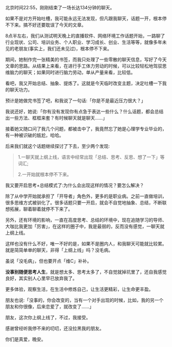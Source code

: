 

北京时间22:55，刚刚结束了一场长达134分钟的聊天。

如果不是对方开始吐槽，我可能永远无法发现，但凡跟我聊天，话题一开，根本停不下来。搞不好还要耽误了今天的文章。

8点半左右，我们从测试明天晚上的直播软件、网络环境工作话题开始，一路聊了行业现状、公司、培训业务、个人职业、学习成长、创业、生活等等，就像多年未见的老朋友(事实上，我们还未见过)，根本停不下来。

期间，她制作完一张精美的书签，而我只处理了一些零散的聊天信息，写好了今天文章的思路。从结果上来看，在进行手工体力劳动的时候，可以比较轻松地驾驭思维脑力的聊天；如果同时进行脑力劳动，单从产量来看，比较低。

看吧，我又开始总结、抽象、提炼了。这就是今天临时改变主题，决定吐槽一下我的聊天功力。

预计是她做完书签了吧，和我说了一句话:「你是不是最近压力很大？」

我说还好，她说:「你有没有发现你有点急于表达一些什么？什么话题，都会总结出一些方法、框框来套？有时候聊天就是聊天……」

接着她又随口问了我几个问题，都被击中了，我竟然忘了她是心理学专业毕业的，有一种被识破的尴尬，哈哈。

后来我们就这个话题继续探讨了下去，至少两个发现:

>1.一聊天就上纲上线，语言中经常出现「总结、思考、反思、想了一下」等词汇; 
> 
>2.一开始就根本停不下来。

我又要开启思考+总结模式了:为什么会出现这样的情况？要怎么解决？

除了从中学开始就承担了「开导者」角色外，更多的是职业病。之前一直做培训，很多思维方式被驯化了。很多话题只要一开启，就会不自觉地抽象、总结，不断联想拓展，聊着聊着就停不下来了。

另外，还有环境的影响，一直在高度思考、总结的环境中，现在追随学习的导师、大咖比我更加「厉害」，在这样的圈子中，我是最弱的，反而没有感觉，一聊天就上纲上线。

这样也没有什么不好，唯一不好的是，如果不是圈内人，和我聊天可能就比较累。就是简简单单的聊天，非得「上纲上线」吗？没毛病。

虽说「没毛病」，但也要开点「维C」补补。

**没事别随便思考人生**，就是想太多、思考太多了，不自觉就掉坑里了，还自我感觉良好，其实别人心里早已放弃我了。

更多体验，观察生活，在生活中修炼自己，让生活更精彩，让生命更丰盈。

朋友也说:「没事的，你会改变的，当有一个对手出现的时候，比如，我的另一个朋友和你很像，后来恋爱了，就改变了……」

朋友，这次你上纲上线了，不过，我接受。

感谢曾经听我停不来的叨叨，还没拉黑我的朋友。

你们是真爱，晚安。